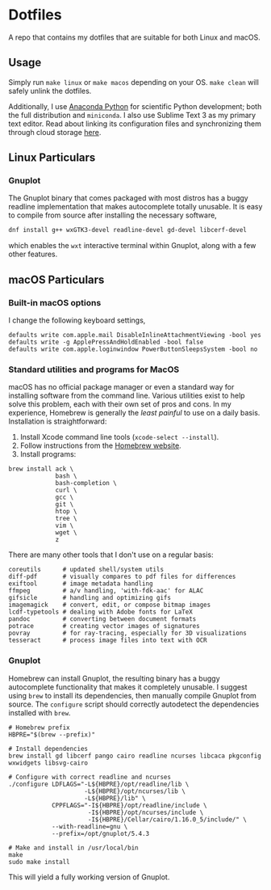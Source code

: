 # Dotfiles

A repo that contains my dotfiles that are suitable for both Linux and macOS.


## Usage

Simply run `make linux` or `make macos` depending on your OS. `make clean` will
safely unlink the dotfiles.

Additionally, I use [Anaconda Python](https://www.anaconda.org) for scientific
Python development; both the full distribution and `miniconda`. I also use
Sublime Text 3 as my primary text editor. Read about linking its configuration
files and synchronizing them through cloud storage
[here](https://packagecontrol.io/docs/syncing#dropbox-osx).


## Linux Particulars

### Gnuplot

The Gnuplot binary that comes packaged with most distros has a buggy readline
implementation that makes autocomplete totally unusable. It is easy to compile
from source after installing the necessary software,

```sh
dnf install g++ wxGTK3-devel readline-devel gd-devel libcerf-devel
```

which enables the `wxt` interactive terminal within Gnuplot, along with a few
other features.


## macOS Particulars


### Built-in macOS options

I change the following keyboard settings,

```
defaults write com.apple.mail DisableInlineAttachmentViewing -bool yes
defaults write -g ApplePressAndHoldEnabled -bool false
defaults write com.apple.loginwindow PowerButtonSleepsSystem -bool no
```


### Standard utilities and programs for MacOS

macOS has no official package manager or even a standard way for installing
software from the command line. Various utilities exist to help solve this
problem, each with their own set of pros and cons. In my experience, Homebrew
is generally the *least painful* to use on a daily basis. Installation is
straightforward:

1. Install Xcode command line tools (`xcode-select --install`).
2. Follow instructions from the [Homebrew website](https://brew.sh).
3. Install programs:

```
brew install ack \
             bash \
             bash-completion \
             curl \
             gcc \
             git \
             htop \
             tree \
             vim \
             wget \
             z
```

There are many other tools that I don't use on a regular basis:

```
coreutils      # updated shell/system utils
diff-pdf       # visually compares to pdf files for differences
exiftool       # image metadata handling
ffmpeg         # a/v handling, 'with-fdk-aac' for ALAC
gifsicle       # handling and optimizing gifs
imagemagick    # convert, edit, or compose bitmap images
lcdf-typetools # dealing with Adobe fonts for LaTeX
pandoc         # converting between document formats
potrace        # creating vector images of signatures
povray         # for ray-tracing, especially for 3D visualizations
tesseract      # process image files into text with OCR
```


### Gnuplot

Homebrew can install Gnuplot, the resulting binary has a buggy autocomplete
functionality that makes it completely unusable. I suggest using `brew` to
install its dependencies, then manually compile Gnuplot from source. The
`configure` script should correctly autodetect the dependencies installed with
`brew`.

```
# Homebrew prefix
HBPRE="$(brew --prefix)"

# Install dependencies
brew install gd libcerf pango cairo readline ncurses libcaca pkgconfig wxwidgets libsvg-cairo

# Configure with correct readline and ncurses
./configure LDFLAGS="-L${HBPRE}/opt/readline/lib \
                     -L${HBPRE}/opt/ncurses/lib \
                     -L${HBPRE}/lib" \
            CPPFLAGS="-I${HBPRE}/opt/readline/include \
                      -I${HBPRE}/opt/ncurses/include \
                      -I${HBPRE}/Cellar/cairo/1.16.0_5/include/" \
            --with-readline=gnu \
            --prefix=/opt/gnuplot/5.4.3

# Make and install in /usr/local/bin
make
sudo make install
```

This will yield a fully working version of Gnuplot.
